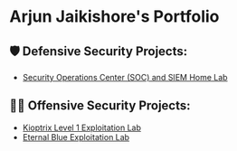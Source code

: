 <h1> Arjun Jaikishore's Portfolio </h1>

<h2>🛡️ Defensive Security Projects:</h2>

  - [Security Operations Center (SOC) and SIEM Home Lab](https://github.com/arjunjaikishore/SOC-SIEM-AzureHomeLab)

<h2>👨‍💻 Offensive Security Projects:</h2>

  - [Kioptrix Level 1 Exploitation Lab](https://github.com/arjunjaikishore/KioptrixExploitationLab)
  - [Eternal Blue Exploitation Lab](https://github.com/arjunjaikishore/EternalBlueExploitation)

<!--

Here are some ideas to get you started:

- 🔭 I’m currently working on ...
- 🌱 I’m currently learning ...
- 👯 I’m looking to collaborate on ...
- 🤔 I’m looking for help with ...
- 💬 Ask me about ...
- 📫 How to reach me: ...
- 😄 Pronouns: ...
- ⚡ Fun fact: ...
-->

